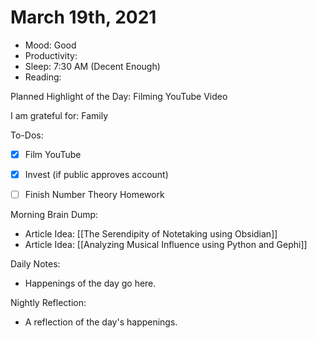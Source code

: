 # March 19th, 2021

- Mood: Good
- Productivity: 
- Sleep: 7:30 AM (Decent Enough)
- Reading: 

Planned Highlight of the Day: Filming YouTube Video

I am grateful for: Family

To-Dos:
- [x] Film YouTube
- [x] Invest (if public approves account)
- [ ] Finish Number Theory Homework


Morning Brain Dump:
- Article Idea: [[The Serendipity of Notetaking using Obsidian]]
- Article Idea: [[Analyzing Musical Influence using Python and Gephi]]

Daily Notes:
- Happenings of the day go here.


Nightly Reflection: 
- A reflection of the day's happenings.





